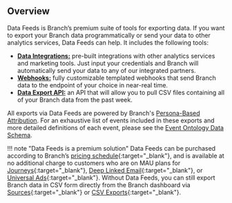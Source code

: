 ## Overview

Data Feeds is Branch’s premium suite of tools for exporting data. If you want to export your Branch data programmatically or send your data to other analytics services, Data Feeds can help. It includes the following tools:

- [**Data Integrations:**](/pages/integrations/data-integrations/) pre-built integrations with other analytics services and marketing tools. Just input your credentials and Branch will automatically send your data to any of our integrated partners.
- [**Webhooks:**](/pages/exports/ua-webhooks/) fully customizable templated webhooks that send Branch data to the endpoint of your choice in near-real time.
- [**Data Export API:**](/pages/exports/api-v3/) an API that will allow you to pull CSV files containing all of your Branch data from the past week.

All exports via Data Feeds are powered by Branch's [Persona-Based Attribution](/pages/dashboard/persona-based-attribution). For an exhaustive list of events included in these exports and more detailed definitions of each event, please see the [Event Ontology Data Schema](/pages/exports/event_ontology_data_schema/).

!!! note "Data Feeds is a premium solution"
    Data Feeds can be purchased according to Branch’s [pricing schedule](https://branch.io/pricing/){:target="\_blank"}, and is available at no additional charge to customers who are on MAU plans for [Journeys](https://branch.io/journeys/){:target="\_blank"}, [Deep Linked Email](https://branch.io/email/){:target="\_blank"}, or [Universal Ads](https://branch.io/attribution/){:target="\_blank"}. Without Data Feeds, you can still export Branch data in CSV form directly from the Branch dashboard via [Sources](https://dashboard.branch.io/sources){:target="\_blank"} or [CSV Exports](https://dashboard.branch.io/data-import-export/csv-exports){:target="\_blank"}.
